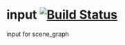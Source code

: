input [![Build Status](https://travis-ci.org/nathanfaucett/rs-input.svg?branch=master)](https://travis-ci.org/nathanfaucett/rs-input)
=====

input for scene_graph
